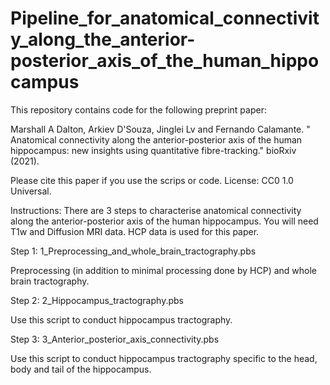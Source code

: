 # Pipeline_for_anatomical_connectivity_along_the_anterior-posterior_axis_of_the_human_hippocampus

This repository contains code for the following preprint paper:

Marshall A Dalton, Arkiev D'Souza, Jinglei Lv and Fernando Calamante. " Anatomical connectivity along the anterior-posterior axis of the human hippocampus: new insights using quantitative fibre-tracking." bioRxiv (2021).

Please cite this paper if you use the scrips or code. License: CC0 1.0 Universal.

Instructions:
There are 3 steps to characterise anatomical connectivity along the anterior-posterior axis of the human hippocampus. You will need T1w and Diffusion MRI data. HCP data is used for this paper.

Step 1: 1_Preprocessing_and_whole_brain_tractography.pbs

Preprocessing (in addition to minimal processing done by HCP) and whole brain tractography.

Step 2: 2_Hippocampus_tractography.pbs

Use this script to conduct hippocampus tractography.

Step 3: 3_Anterior_posterior_axis_connectivity.pbs

Use this script to conduct hippocampus tractography specific to the head, body and tail of the hippocampus.


